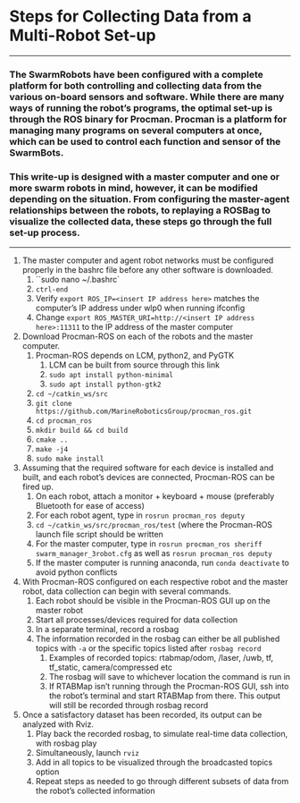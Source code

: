 # Steps for Collecting Data from a Multi-Robot Set-up
---
### The SwarmRobots have been configured with a complete platform for both controlling and collecting data from the various on-board sensors and software. While there are many ways of running the robot’s programs, the optimal set-up is through the ROS binary for Procman. Procman is a platform for managing many programs on several computers at once, which can be used to control each function and sensor of the SwarmBots. 

### This write-up is designed with a master computer and one or more swarm robots in mind, however, it can be modified depending on the situation. From configuring the master-agent relationships between the robots, to replaying a ROSBag to visualize the collected data, these steps go through the full set-up process.
---
1. The master computer and agent robot networks must be configured properly in the bashrc file before any other software is downloaded.
    1. ``sudo nano ~/.bashrc`
    2. `ctrl-end`
    3. Verify `export ROS_IP=<insert IP address here>` matches the computer’s IP address under wlp0 when running ifconfig
    4. Change `export ROS_MASTER_URI=http://<insert IP address here>:11311` to the IP address of the master computer
2. Download Procman-ROS on each of the robots and the master computer.
    1. Procman-ROS depends on LCM, python2, and PyGTK
        1. LCM can be built from source through this link
        2. `sudo apt install python-minimal`
        3. `sudo apt install python-gtk2`
    2. `cd ~/catkin_ws/src`
    3. `git clone https://github.com/MarineRoboticsGroup/procman_ros.git`
    4. `cd procman_ros`
    5. `mkdir build && cd build`
    6. `cmake ..`
    7. `make -j4`
    8. `sudo make install`
3. Assuming that the required software for each device is installed and built, and each robot’s devices are connected, Procman-ROS can be fired up.
    1. On each robot, attach a monitor + keyboard + mouse (preferably Bluetooth for ease of access)
    2. For each robot agent, type in `rosrun procman_ros deputy`
    3. `cd ~/catkin_ws/src/procman_ros/test` (where the Procman-ROS launch file script should be written
    4. For the master computer, type in `rosrun procman_ros sheriff swarm_manager_3robot.cfg` as well as `rosrun procman_ros deputy`
    5. If the master computer is running anaconda, run `conda deactivate` to avoid python conflicts
4. With Procman-ROS configured on each respective robot and the master robot, data collection can begin with several commands.
    1. Each robot should be visible in the Procman-ROS GUI up on the master robot
    2. Start all processes/devices required for data collection
    3. In a separate terminal, record a rosbag
    4. The information recorded in the rosbag can either be all published topics with `-a` or the specific topics listed after `rosbag record`
        1. Examples of recorded topics: rtabmap/odom, <robot name>/laser, <robot name>/uwb, tf, tf_static, camera/compressed etc
        2. The rosbag will save to whichever location the command is run in
        3. If RTABMap isn’t running through the Procman-ROS GUI, ssh into the robot’s terminal and start RTABMap from there. This output will still be recorded through rosbag record
4. Once a satisfactory dataset has been recorded, its output can be analyzed with Rviz. 
    1. Play back the recorded rosbag, to simulate real-time data collection, with rosbag play <name of recorded rosbag>
    2. Simultaneously, launch `rviz`
    3. Add in all topics to be visualized through the broadcasted topics option
    4. Repeat steps as needed to go through different subsets of data from the robot’s collected information
